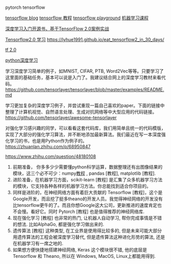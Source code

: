 pytorch
tensorflow


[tensorflow blog](https://blog.tensorflow.org/)
[tensorflow 教程](http://tensorflow.google.cn/)
[tensorflow playground](http://playground.tensorflow.org/?hl=zh-cn)
[机器学习课程](https://developers.google.cn/machine-learning/crash-course)



[深度学习入门开源书，基于TensorFlow 2.0案例实战](https://github.com/dragen1860/Deep-Learning-with-TensorFlow-book)

[Tensorflow2.0 学习](https://github.com/lyhue1991/eat_tensorflow2_in_30_days)
https://lyhue1991.github.io/eat_tensorflow2_in_30_days/

[tf 2.0](https://geektutu.com/post/tf2doc.html)

[python深度学习](https://github.com/fchollet/deep-learning-with-python-notebooks)

学习深度学习简单的例子，如MNIST, CIFAR, PTB, Word2Vec等等。只要学习了这里面的基础任务，基本可以说是入门了。我建议结合网上的深度学习教材来看代码。
https://github.com/tensorlayer/tensorlayer/blob/master/examples/README.md

学习更加复杂的深度学习例子，并尝试重现一篇自己喜欢的paper。下面的链接中整理了计算机视觉、自然语言处理、生成对抗网络等中大型应用的代码链接。
https://github.com/tensorlayer/awesome-tensorlayer

对强化学习感兴趣的同学，可以看看这套代码库，我们用简单且统一的代码模版，实现了大部分的强化学习算法，并不断地添加最新算法。我们最近在写一本深度强化学习的书，也是用Python作为例子的。
https://zhuanlan.zhihu.com/p/68950847


https://www.zhihu.com/question/48180108
1. 前期准备， 你多多少少需要懂python科学运算，数据整理还有出图像结果的模块，这三个必不可少：numpy[教程](https://morvanzhou.github.io/tutorials/data-manipulation/np-pd/) , pandas [教程], matplotlib [教程].
2. 进阶准备，在机器学习方面，scikit-learn [教程] 是汇集了众多机器学习方法的模块，它支持各种各样的机器学习方法。你总能找到适合你项目的。
3. 同样是进阶的，在神经网络方面有着巨大贡献的 Tensorflow [教程]，这个是Google开发，而且挖了挺多theano的开发人员。我觉得神经网络的开发没有比tensorflow更牛的了。而且你想Google这大公司，更新推进的速度肯定也不会慢。看好它。同时 Pytorch [教程] 也是值得推荐的神经网络库.
4. 现在强化学习 [教程] 也非常的热门, 让机器人自动学习, 帮你完成事情是不错的想法. 比如AlphaGo, 都是强化学习做出来的.
5. 遗传算法 [教程] 这种类型, 在工业界是使用得比较多的, 但是未来可能大部分用遗传算法的工程会被深度学习替代, 但是遗传算法这种进化形势的算法, 还是在机器学习有一席之地的.
6. 如果想方便快捷地搭建神经网络, Keras 这个模块很不错, 他的底层是 Tensorflow 和 Theano, 所以在 Windows, MacOS, Linux上都能用得到.
